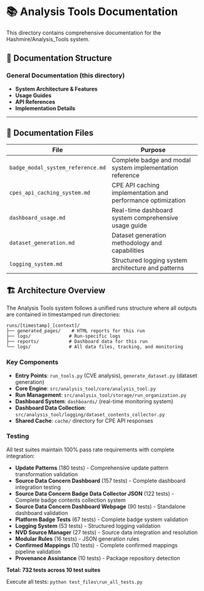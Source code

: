 # 📚 Analysis Tools Documentation

This directory contains comprehensive documentation for the Hashmire/Analysis_Tools system.

## 📁 Documentation Structure

### **General Documentation** (this directory)

- **System Architecture & Features**
- **Usage Guides**  
- **API References**
- **Implementation Details**

---

## 📄 Documentation Files

| File | Purpose |
|------|---------|
| `badge_modal_system_reference.md` | Complete badge and modal system implementation reference |
| `cpes_api_caching_system.md` | CPE API caching implementation and performance optimization |
| `dashboard_usage.md` | Real-time dashboard system comprehensive usage guide |
| `dataset_generation.md` | Dataset generation methodology and capabilities |
| `logging_system.md` | Structured logging system architecture and patterns |

## 🏗️ Architecture Overview

The Analysis Tools system follows a unified runs structure where all outputs are contained in timestamped run directories:

```text
runs/[timestamp]_[context]/
├── generated_pages/    # HTML reports for this run
├── logs/              # Run-specific logs  
├── reports/           # Dashboard data for this run
└── logs/              # All data files, tracking, and monitoring
```

### Key Components

- **Entry Points**: `run_tools.py` (CVE analysis), `generate_dataset.py` (dataset generation)
- **Core Engine**: `src/analysis_tool/core/analysis_tool.py`
- **Run Management**: `src/analysis_tool/storage/run_organization.py`
- **Dashboard System**: `dashboards/` (real-time monitoring system)
- **Dashboard Data Collection**: `src/analysis_tool/logging/dataset_contents_collector.py`
- **Shared Cache**: `cache/` directory for CPE API responses

### Testing

All test suites maintain 100% pass rate requirements with complete integration:

- **Update Patterns** (180 tests) - Comprehensive update pattern transformation validation
- **Source Data Concern Dashboard** (157 tests) - Complete dashboard integration testing
- **Source Data Concern Badge Data Collector JSON** (122 tests) - Complete badge contents collection system
- **Source Data Concern Dashboard Webpage** (90 tests) - Standalone dashboard validation
- **Platform Badge Tests** (67 tests) - Complete badge system validation  
- **Logging System** (53 tests) - Structured logging validation
- **NVD Source Manager** (27 tests) - Source data integration and resolution
- **Modular Rules** (16 tests) - JSON generation rules
- **Confirmed Mappings** (10 tests) - Complete confirmed mappings pipeline validation
- **Provenance Assistance** (10 tests) - Package repository detection

**Total: 732 tests across 10 test suites**

Execute all tests: `python test_files\run_all_tests.py`
